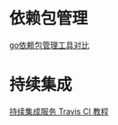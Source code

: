 # 依赖包管理
[go依赖包管理工具对比](https://ieevee.com/tech/2017/07/10/go-import.html)



# 持续集成
[持续集成服务 Travis CI 教程](http://www.ruanyifeng.com/blog/2017/12/travis_ci_tutorial.html)